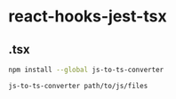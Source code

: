 # react-hooks-jest-tsx







## .tsx

```bash
npm install --global js-to-ts-converter

js-to-ts-converter path/to/js/files
```
